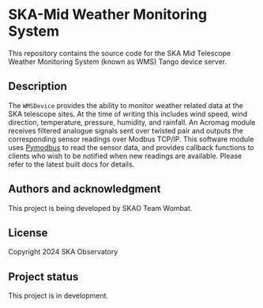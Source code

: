 # SKA-Mid Weather Monitoring System

This repository contains the source code for the SKA Mid Telescope Weather Monitoring System (known as WMS)
Tango device server.

## Description
The `WMSDevice` provides the ability to monitor weather related data at the SKA telescope sites. At the time of writing this includes wind speed, wind direction, temperature, pressure, humidity, and rainfall. An Acromag module receives filtered analogue signals sent over twisted pair and outputs the corresponding sensor readings over Modbus TCP/IP. This software module uses [Pymodbus](https://pymodbus.readthedocs.io/en/latest/) to read the sensor data, and provides callback functions to clients who wish to be notified when new readings are available. Please refer to the latest built docs for details.

## Authors and acknowledgment
This project is being developed by SKAO Team Wombat.

## License
Copyright 2024 SKA Observatory

## Project status
This project is in development.
